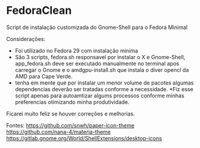 # FedoraClean
Script de instalação customizada do Gnome-Shell para o Fedora Minimal

Considerações:
 * Foi utilizado no Fedora 29 com instalação minima
 * São 3 scripts, fedora.sh responsavel por instalar o X e Gnome-Shell,
app_fedora.sh deve ser executado manualmente no terminal apos carregar o Gnome e o
amdgpu-install.sh que instala o diver opencl da AMD para Cape Verde.
 * tenha em mente que por instalar um menor volume de pacotes algumas dependencias
 deverão ser tratadas conforme a necessidade.
 *Fiz esse script apenas para autoamtizar algums processos conforme minhas preferencias
 otimizando minha produtividade.
 
 Ficarei muito feliz se houver correções e melhorias.


Fontes:
https://github.com/snwh/paper-icon-theme
https://github.com/nana-4/materia-theme
https://gitlab.gnome.org/World/ShellExtensions/desktop-icons
